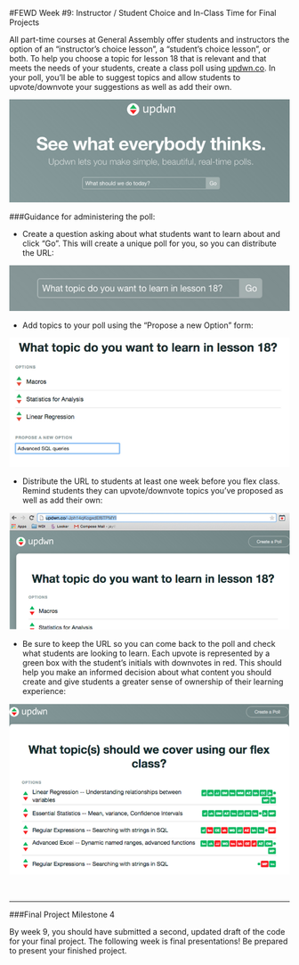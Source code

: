 #FEWD Week #9: Instructor / Student Choice and In-Class Time for Final Projects

All part-time courses at General Assembly offer students and instructors the option of an “instructor’s choice lesson”, a “student’s choice lesson”, or both.  To help you choose a topic for lesson 18 that is relevant and that meets the needs of your students, create a class poll using [updwn.co](http://updwn.co/).  In your poll, you’ll be able to suggest topics and allow students to upvote/downvote your suggestions as well as add their own.

![](../img/flex_session/updwn1.png)

###Guidance for administering the poll:

- Create a question asking about what students want to learn about and click “Go”. This will create a unique poll for you, so you can distribute the URL:

![](../img/flex_session/updwn2.png)


- Add topics to your poll using the “Propose a new Option” form:

![](../img/flex_session/updwn3.png)


- Distribute the URL to students at least one week before you flex class.  Remind students they can upvote/downvote topics you’ve proposed as well as add their own:

![](../img/flex_session/updwn4.png)

- Be sure to keep the URL so you can come back to the poll and check what students are looking to learn.   Each upvote is represented by a green box with the student’s initials with downvotes in red.  This should help you make an informed decision about what content you should create and give students a greater sense of ownership of their learning experience:

![](../img/flex_session/updwn5.png)

<br>

---

###Final Project Milestone 4

By week 9, you should have submitted a second, updated draft of the code for your final project.  The following week is final presentations!  Be prepared to present your finished project.
